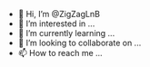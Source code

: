 - 👋 Hi, I’m @ZigZagLnB
- 👀 I’m interested in ...
- 🌱 I’m currently learning ...
- 💞️ I’m looking to collaborate on ...
- 📫 How to reach me ...

<!---
ZigZagLnB/ZigZagLnB is a ✨ special ✨ repository because its `README.md` (this file) appears on your GitHub profile.
You can click the Preview link to take a look at your changes.
--->
